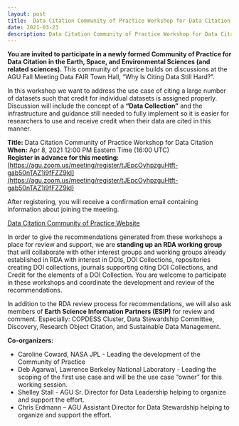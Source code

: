 ```yaml
---
layout: post
title:  Data Citation Community of Practice Workshop for Data Citation Announcement
date: 2021-03-23
description: Data Citation Community of Practice Workshop for Data Citation Announcement
---
```


**You are invited to participate in a newly formed Community of Practice for Data Citation in the Earth, Space, and Environmental Sciences (and related sciences).**  This community of practice builds on discussions at the AGU Fall Meeting Data FAIR Town Hall, “Why Is Citing Data Still Hard?”.
 
In this workshop we want to address the use case of citing a large number of datasets such that credit for individual datasets is assigned properly. Discussion will include the concept of a **“Data Collection”** and the infrastructure and guidance still needed to fully implement so it is easier for researchers to use and receive credit when their data are cited in this manner.  
 
**Title:** Data Citation Community of Practice Workshop for Data Citation  
**When:** Apr 8, 2021 12:00 PM Eastern Time (16:00 UTC)  
**Register in advance for this meeting:** [https://agu.zoom.us/meeting/register/tJEpcOyhpzguHtft-gab50nTAZ1i9fFZZ9kI](https://agu.zoom.us/meeting/register/tJEpcOyhpzguHtft-gab50nTAZ1i9fFZZ9kI)  

After registering, you will receive a confirmation email containing information about joining the meeting.  
 
[Data Citation Community of Practice Website](https://agu-data.github.io/DataCitationCoP/)  
 
In order to give the recommendations generated from these workshops a place for review and support, we are **standing up an RDA working group** that will collaborate with other interest groups and working groups already established in RDA with interest in DOIs, DOI Collections, repositories creating DOI collections, journals supporting citing DOI Collections, and Credit for the elements of a DOI Collection. You are welcome to participate in these workshops and coordinate the development and review of the recommendations. 
 
In addition to the RDA review process for recommendations, we will also ask members of **Earth Science Information Partners (ESIP)** for review and comment.  Especially: COPDESS Cluster, Data Stewardship Committee, Discovery,  Research Object Citation, and Sustainable Data Management.
 
**Co-organizers:**  
- Caroline Coward, NASA JPL - Leading the development of the Community of Practice
- Deb Agarwal, Lawrence Berkeley National Laboratory - Leading the scoping of the first use case and will be the use case “owner” for this working session.
- Shelley Stall - AGU Sr. Director for Data Leadership helping to organize and support the effort.
- Chris Erdmann – AGU Assistant Director for Data Stewardship helping to organize and support the effort. 

